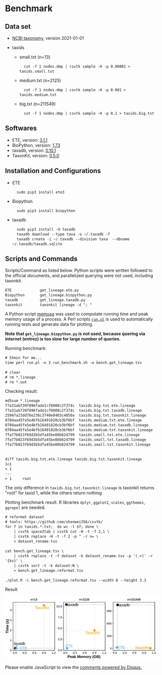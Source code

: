 # Benchmark

## Data set

- [NCBI taxonomy](ftp://ftp.ncbi.nih.gov/taxonomy), version 2021-01-01

- taxids
    - small.txt (n=13)

            cut -f 1 nodes.dmp | csvtk sample -H -p 0.00001 > taxids.small.txt

    - medium.txt (n=2125)

            cut -f 1 nodes.dmp | csvtk sample -H -p 0.001 > taxids.medium.txt

    - big.txt (n=211549)

            cut -f 1 nodes.dmp | csvtk sample -H -p 0.1 > taxids.big.txt

## Softwares

- ETE, version: [3.1.1](https://pypi.org/project/ete3/3.1.1/)
- BioPython, version: [1.73](https://pypi.org/project/biopython/1.73/)
- taxadb, version: [0.10.1](https://pypi.org/project/taxadb/0.9.0)
- TaxonKit, version: [0.5.0](https://github.com/shenwei356/taxonkit/releases/tag/0.10.1)

## Installation and Configurations

- ETE

        sudo pip3 install ete3

- Biopython

        sudo pip3 install biopython

- taxadb

        sudo pip3 install -U taxadb
        taxadb download --type taxa -o ~/.taxadb -f
        taxadb create -i ~/.taxadb --division taxa  --dbname ~/.taxadb/taxadb.sqlite

## Scripts and Commands

Scripts/Command as listed below.
Python scripts were written followed to the official documents,
and parallelized querying were not used, including taxonkit.

    ETE             get_lineage.ete.py
    Biopython       get_lineage.biopython.py
    taxadb          get_lineage.taxadb.py
    taxonkit        taxonkit lineage -d "; "

A Python script [memusg](https://github.com/shenwei356/memusg) was used
to computate running time and peak memory usage of a process.
A Perl scripts
[`run.pl`](https://github.com/shenwei356/seqkit/blob/master/bench/run.pl)
is used to automatically running tests and generate data for plotting.

**Note that `get_lineage.biopython.py` is not used,
because quering via internet (entrez) is too slow for large number of queries.**

Running benchmark:

    # 55min for me...
    time perl run.pl -n 3 run_benchmark.sh -o bench.get_lineage.tsv

    # clear
    # rm *.lineage
    # rm *.out

Checking result:

    md5sum *.lineage
    f7a31ab739f896fade1cf0808c2f374c  taxids.big.txt.ete.lineage
    f7a31ab739f896fade1cf0808c2f374c  taxids.big.txt.taxadb.lineage
    25947a23dd76e236c3740e0403c4050a  taxids.big.txt.taxonkit.lineage
    0704aa45fe5e4bfb16491820cb3bf6bf  taxids.medium.txt.ete.lineage
    0704aa45fe5e4bfb16491820cb3bf6bf  taxids.medium.txt.taxadb.lineage
    0704aa45fe5e4bfb16491820cb3bf6bf  taxids.medium.txt.taxonkit.lineage
    7fa77b023f69d3b5dfa45be88b624799  taxids.small.txt.ete.lineage
    7fa77b023f69d3b5dfa45be88b624799  taxids.small.txt.taxadb.lineage
    7fa77b023f69d3b5dfa45be88b624799  taxids.small.txt.taxonkit.lineage


    diff taxids.big.txt.ete.lineage taxids.big.txt.taxonkit.lineage
    1c1
    < 1
    ---
    > 1     root

The only difference in `taxids.big.txt.taxonkit.lineage` is
taxonkit returns "root" for taxid 1, while the others return nothing.

Plotting benchmark result. 
R libraries `dplyr`, `ggplot2`, `scales`, `ggthemes`, `ggrepel` are needed.

    # reformat dataset
    # tools: https://github.com/shenwei356/csvtk/
    for f in taxids.*.txt;  do wc -l $f; done \
        | csvtk space2tab | csvtk cut -H -t -f 2,1 \
        | csvtk replace -H -t -f 2 -p ^ -r n= \
        > dataset_rename.tsv

    cat bench.get_lineage.tsv \
        | csvtk replace -t -f dataset -k dataset_rename.tsv -p '(.+)' -r '{kv}' \
        | csvtk sort -t -k dataset:N \
        > bench.get_lineage.reformat.tsv

    ./plot.R -i bench.get_lineage.reformat.tsv --width 8 --height 3.3

Result

![](bench.get_lineage.reformat.tsv.png)

<div id="disqus_thread"></div>
<script>

/**
*  RECOMMENDED CONFIGURATION VARIABLES: EDIT AND UNCOMMENT THE SECTION BELOW TO INSERT DYNAMIC VALUES FROM YOUR PLATFORM OR CMS.
*  LEARN WHY DEFINING THESE VARIABLES IS IMPORTANT: https://disqus.com/admin/universalcode/#configuration-variables*/
/*
var disqus_config = function () {
this.page.url = PAGE_URL;  // Replace PAGE_URL with your page's canonical URL variable
this.page.identifier = PAGE_IDENTIFIER; // Replace PAGE_IDENTIFIER with your page's unique identifier variable
};
*/
(function() { // DON'T EDIT BELOW THIS LINE
var d = document, s = d.createElement('script');
s.src = '//taxonkit.disqus.com/embed.js';
s.setAttribute('data-timestamp', +new Date());
(d.head || d.body).appendChild(s);
})();
</script>
<noscript>Please enable JavaScript to view the <a href="https://disqus.com/?ref_noscript">comments powered by Disqus.</a></noscript>

